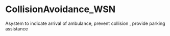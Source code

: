 # CollisionAvoidance_WSN
Asystem to indicate arrival of ambulance, prevent collision , provide parking assistance
